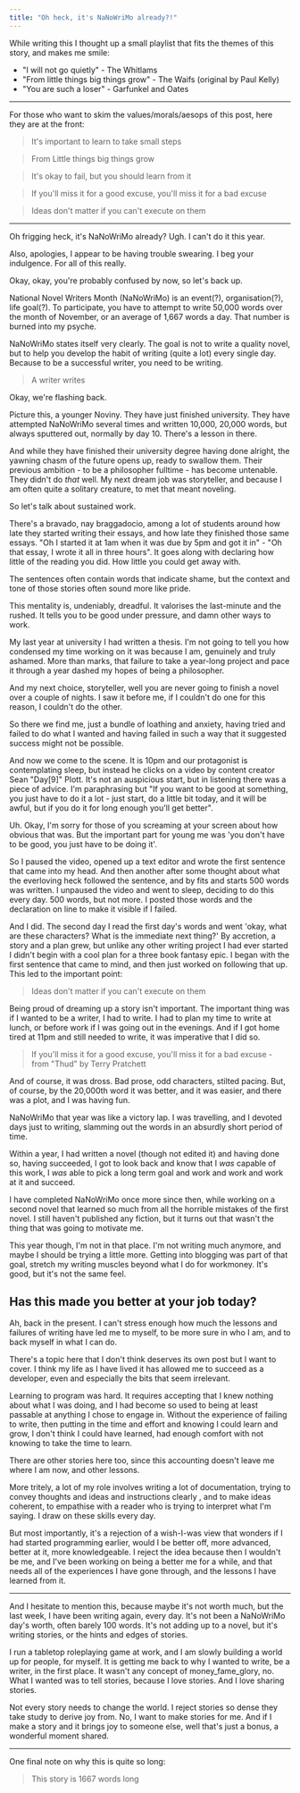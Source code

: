 ```yaml
---
title: "Oh heck, it's NaNoWriMo already?!"
---
```


While writing this I thought up a small playlist that fits the themes of this story, and makes me smile:

* "I will not go quietly" - The Whitlams
* "From little things big things grow" - The Waifs (original by Paul Kelly)
* "You are such a loser" - Garfunkel and Oates

- - - -

For those who want to skim the values/morals/aesops of this post, here they are at the front:

> It's important to learn to take small steps  

> From Little things big things grow  

> It's okay to fail, but you should learn from it  

> If you'll miss it for a good excuse, you'll miss it for a bad excuse  

> Ideas don't matter if you can't execute on them  

- - - -

Oh frigging heck, it's NaNoWriMo already? Ugh. I can't do it this year.

Also, apologies, I appear to be having trouble swearing. I beg your indulgence. For all of this really.

Okay, okay, you're probably confused by now, so let's back up.

National Novel Writers Month (NaNoWriMo)  is an event(?), organisation(?), life goal(?). To participate, you have to attempt to write 50,000 words over the month of November, or an average of 1,667 words a day. That number is burned into my psyche.

NaNoWriMo states itself very clearly. The goal is not to write a quality novel, but to help you develop the habit of writing (quite a lot) every single day. Because to be a successful writer, you need to be writing.

> A writer writes  

Okay, we're flashing back.

Picture this, a younger Noviny. They have just finished university. They have attempted NaNoWriMo several times and written 10,000, 20,000 words, but always sputtered out, normally by day 10. There's a lesson in there.

And while they have finished their university degree having done alright, the yawning chasm of the future opens up, ready to swallow them. Their previous ambition - to be a philosopher fulltime - has become untenable. They didn't do _that_ well. My next dream job was storyteller, and because I am often quite a solitary creature, to met that meant noveling.

So let's talk about sustained work.

There's a bravado, nay braggadocio, among a lot of students around how late they started writing their essays, and how late they finished those same essays.  "Oh I started it at 1am when it was due by 5pm and got it in" - "Oh that essay, I wrote it all in three hours". It goes along with declaring how little of the reading you did. How little you could get away with.

The sentences often contain words that indicate shame, but the context and tone of those stories often sound more like pride.

This mentality is, undeniably, dreadful. It valorises the last-minute and the rushed. It tells you to be good under pressure, and damn other ways to work.

My last year at university I had written a thesis. I'm not going to tell you how condensed my time working on it was because I am, genuinely and truly ashamed. More than marks, that failure to take a year-long project and pace it through a year dashed my hopes of being a philosopher.

And my next choice, storyteller, well you are never going to finish a novel over a couple of nights. I saw it before me, if I couldn't do one for this reason, I couldn't do the other.

So there we find me, just a bundle of loathing and anxiety, having tried and failed to do what I wanted and having failed in such a way that it suggested success might not be possible.

And now we come to the scene. It is 10pm and our protagonist is contemplating sleep, but instead he clicks on a video by content creator Sean "Day[9]"  Plott. It's not an auspicious start, but in listening there was a piece of advice. I'm paraphrasing but "If you want to be good at something, you just have to do it a lot - just start, do a little bit today, and it will be awful, but if you do it for long enough you'll get better".

Uh. Okay, I'm sorry for those of you screaming at your screen about how obvious that was. But the important part for young me was 'you don't have to be good, you just have to be doing it'.

So I paused the video, opened up a text editor and wrote the first sentence that came into my head. And then another after some thought about what the everloving heck followed the sentence, and by fits and starts 500 words was written. I unpaused the video and went to sleep, deciding to do this every day. 500 words, but not more. I posted those words and the declaration on line to make it visible if I failed.

And I did. The second day I read the first day's words and went 'okay, what are these characters? What is the immediate next thing?' By accretion, a story and a plan grew, but unlike any other writing project I had ever started I didn't begin with a cool plan for a three book fantasy epic. I began with the first sentence that came to mind, and then just worked on following that up. This led to the important point:

> Ideas don't matter if you can't execute on them  

Being proud of dreaming up a story isn't important. The important thing was if I wanted to be a writer, I had to write. I had to plan my time to write at lunch, or before work if I was going out in the evenings. And if I got home tired at 11pm and still needed to write, it was imperative that I did so.

> If you'll miss it for a good excuse, you'll miss it for a bad excuse - from "Thud" by Terry Pratchett  

And of course, it was dross. Bad prose, odd characters, stilted pacing. But, of course, by the 20,000th word it was better, and it was easier, and there was a plot, and I was having fun.

NaNoWriMo that year was like a victory lap. I was travelling, and I devoted days just to writing, slamming out the words in an absurdly short period of time.

Within a year, I had written a novel (though not edited it) and having done so, having succeeded, I got to look back and know that I _was_ capable of this work, I _was_ able to pick a long term goal and work and work and work at it and succeed.

I have completed NaNoWriMo once more since then, while working on a second novel that learned so much from all the horrible mistakes of the first novel.  I still haven't published any fiction, but it turns out that wasn't the thing that was going to motivate me.

This year though, I'm not in that place. I'm not writing much anymore, and maybe I should be trying a little more. Getting into blogging was part of that goal, stretch my writing muscles beyond what I do for workmoney. It's good, but it's not the same feel.

## Has this made you better at your job today?

Ah, back in the present. I can't stress enough how much the lessons and failures of writing have led me to myself, to be more sure in who I am, and to back myself in what I can do.

There's a topic here that I don't think deserves its own post but I want to cover. I think my life as I have lived it has allowed me to succeed as a developer, even and especially the bits that seem irrelevant.

Learning to program was hard. It requires accepting that I knew nothing about what I was doing, and I had become so used to being at least passable at anything I chose to engage in. Without the experience of failing to write, then putting in the time and effort and knowing I could learn and grow, I don't think I could have learned, had enough comfort with not knowing to take the time to learn.

There are other stories here too, since this accounting doesn't leave me where I am now, and other lessons.

More tritely, a lot of my role involves writing a lot of documentation, trying to convey thoughts and ideas and instructions clearly , and to make ideas coherent, to empathise with a reader who is trying to interpret what I'm saying. I draw on these skills every day.

But most importantly, it's a rejection of a wish-I-was view that wonders if I had started programming earlier, would I be better off, more advanced, better at it, more knowledgeable. I reject the idea because then I wouldn't be me, and I've been working on being a better me for a while, and that needs all of the experiences I have gone through, and the lessons I have learned from it.
- - - -
And I hesitate to mention this, because maybe it's not worth much, but the last week, I have been writing again, every day. It's not been a NaNoWriMo day's worth, often barely 100 words. It's not adding up to a novel, but it's writing stories, or the hints and edges of stories.

I run a tabletop roleplaying game at work, and I am slowly building a world up for people, for myself. It is getting me back to why I wanted to write, be a writer, in the first place. It wasn't any concept of money_fame_glory, no. What I wanted was to tell stories, because I love stories. And I love sharing stories.

Not every story needs to change the world. I reject stories so dense they take study to derive joy from. No, I want to make stories for me. And if I make a story and it brings joy to someone else, well that's just a bonus, a wonderful moment shared.
- - - -
One final note on why this is quite so long:

> This story is 1667 words long  